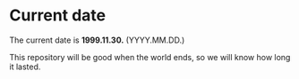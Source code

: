 # Current date

The current date is **1999.11.30.** (YYYY.MM.DD.)

This repository will be good when the world ends, so we will know how long it lasted.